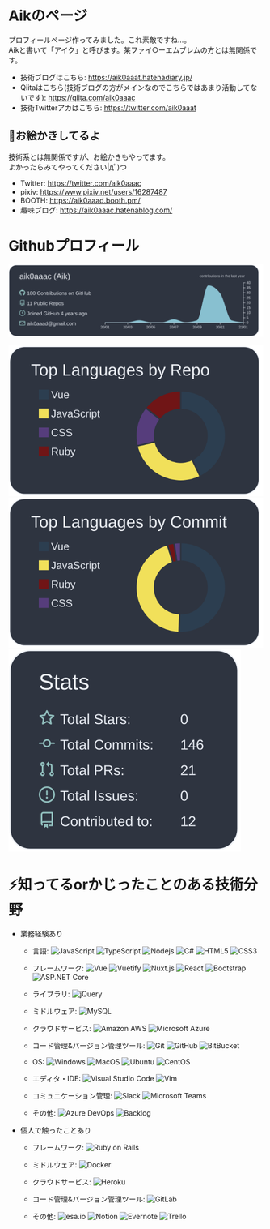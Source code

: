 <!--
**aik0aaac/aik0aaac** is a ✨ _special_ ✨ repository because its `README.md` (this file) appears on your GitHub profile.

Here are some ideas to get you started:

- 🔭 I’m currently working on ...
- 🌱 I’m currently learning ...
- 👯 I’m looking to collaborate on ...
- 🤔 I’m looking for help with ...
- 💬 Ask me about ...
- 📫 How to reach me: ...
- 😄 Pronouns: ...
- ⚡ Fun fact: ...
-->

# Aikのページ
プロフィールページ作ってみました。これ素敵ですね…。  
Aikと書いて「アイク」と呼びます。某ファイ○ーエムブレムの方とは無関係です。

- 技術ブログはこちら: https://aik0aaat.hatenadiary.jp/
- Qiitaはこちら(技術ブログの方がメインなのでこちらではあまり活動してないです): https://qiita.com/aik0aaac
- 技術Twitterアカはこちら: https://twitter.com/aik0aaat

## 🎨お絵かきしてるよ
技術系とは無関係ですが、お絵かきもやってます。  
よかったらみてやってください|дﾟ)つ

- Twitter: https://twitter.com/aik0aaac
- pixiv: https://www.pixiv.net/users/16287487
- BOOTH: https://aik0aaad.booth.pm/
- 趣味ブログ: https://aik0aaac.hatenablog.com/

# Githubプロフィール
![Githubサマリー](https://raw.githubusercontent.com/aik0aaac/aik0aaac/master/profile-summary-card-output/nord_dark/0-profile-details.svg)

![Github Myリポジトリ情報](https://raw.githubusercontent.com/aik0aaac/aik0aaac/master/profile-summary-card-output/nord_dark/1-repos-per-language.svg)
![Most Commit Language](https://raw.githubusercontent.com/aik0aaac/aik0aaac/master/profile-summary-card-output/nord_dark/2-most-commit-language.svg)
![Github Status](https://raw.githubusercontent.com/aik0aaac/aik0aaac/master/profile-summary-card-output/nord_dark/3-stats.svg)

# ⚡知ってるorかじったことのある技術分野
- 業務経験あり
  - 言語: 
![JavaScript](https://img.shields.io/badge/-JavaScript-black.svg?style=flat-square&logo=javascript)
![TypeScript](https://img.shields.io/badge/-TypeScript-black.svg?logo=typescript&style=flat)
![Nodejs](https://img.shields.io/badge/-Nodejs-black?style=flat-square&logo=Node.js)
![C#](https://img.shields.io/badge/-C＃-239120?style=flat-square&logo=c-sharp)
![HTML5](https://img.shields.io/badge/-HTML5-E34F26?style=flat-square&logo=html5&logoColor=white)
![CSS3](https://img.shields.io/badge/-CSS3-1572B6?style=flat-square&logo=css3)

  - フレームワーク: 
![Vue](https://img.shields.io/badge/-Vue-black?style=flat-square&logo=vue.js)
![Vuetify](https://img.shields.io/badge/-Vuetify-1867C0?style=flat-square&logo=vuetify)
![Nuxt.js](https://img.shields.io/badge/-Nuxt.js-black?style=flat-square&logo=nuxt.js)
![React](https://img.shields.io/badge/-React-black?style=flat-square&logo=react)
![Bootstrap](https://img.shields.io/badge/-Bootstrap-563D7C?style=flat-square&logo=bootstrap)
![ASP.NET Core](https://img.shields.io/badge/-ASP.NET%20Core-582B8C?style=flat-square)

  - ライブラリ: 
![jQuery](https://img.shields.io/badge/-jQuery-0769AD.svg?logo=jquery&style=flat-square)

  - ミドルウェア: 
![MySQL](https://img.shields.io/badge/-MySQL-black?style=flat-square&logo=mysql)

  - クラウドサービス: 
![Amazon AWS](https://img.shields.io/badge/Amazon%20AWS-232F3E?style=flat-square&logo=amazon-aws)
![Microsoft Azure](https://img.shields.io/badge/Microsoft%20Azure-232F7E?style=flat-square&logo=microsoft-azure)

  - コード管理&バージョン管理ツール: 
![Git](https://img.shields.io/badge/-Git-black?style=flat-square&logo=git)
![GitHub](https://img.shields.io/badge/-GitHub-181717?style=flat-square&logo=github)
![BitBucket](https://img.shields.io/badge/-BitBucket-0052CC?style=flat-square&logo=bitbucket)

  - OS: 
![Windows](https://img.shields.io/badge/-Windows-0078D6.svg?logo=windows&style=flat-square)
![MacOS](https://img.shields.io/badge/-MacOS-black.svg?style=flat-square&logo=apple)
![Ubuntu](https://img.shields.io/badge/-Ubuntu-6F52B5.svg?logo=ubuntu&style=flat-square)
![CentOS](https://img.shields.io/badge/-CentOS-0078D6.svg?logo=centos&style=flat-square)

  - エディタ・IDE: 
![Visual Studio Code](https://img.shields.io/badge/-Visual%20Studio%20Code-007ACC.svg?logo=visual-studio-code&style=flat)
![Vim](https://img.shields.io/badge/-Vim-019733.svg?logo=vim&style=flat)

  - コミュニケーション管理: 
![Slack](https://img.shields.io/badge/-Slack-4A154B?style=flat-square&logo=Slack)
![Microsoft Teams](https://img.shields.io/badge/Microsoft%20Teams-black?style=flat-square&logo=microsoft-teams)

  - その他:
![Azure DevOps](https://img.shields.io/badge/Azure%20DevOps-0078D7?style=flat-square&logo=azure-devops)
![Backlog](https://img.shields.io/badge/-Backlog-44C79A?style=flat-square)

- 個人で触ったことあり
  - フレームワーク: 
![Ruby on Rails](https://img.shields.io/badge/-Rails-CC0000.svg?logo=ruby-on-rails&style=flat)

  - ミドルウェア: 
![Docker](https://img.shields.io/badge/-Docker-black?style=flat-square&logo=docker)

  - クラウドサービス: 
![Heroku](https://img.shields.io/badge/-Heroku-430098?style=flat-square&logo=heroku)

  - コード管理&バージョン管理ツール: 
![GitLab](https://img.shields.io/badge/-GitLab-FCA121?style=flat-square&logo=gitlab)

  - その他: 
![esa.io](https://img.shields.io/badge/-esa.io-0a9b94?style=flat-square)
![Notion](https://img.shields.io/badge/-Notion-black?style=flat-square&logo=notion)
![Evernote](https://img.shields.io/badge/-Evernote-black?style=flat-square&logo=evernote)
![Trello](https://img.shields.io/badge/-Trello-0079BF?style=flat-square&logo=trello)
